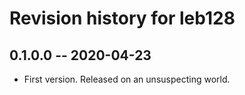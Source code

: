 # Revision history for leb128

## 0.1.0.0 -- 2020-04-23

* First version. Released on an unsuspecting world.
